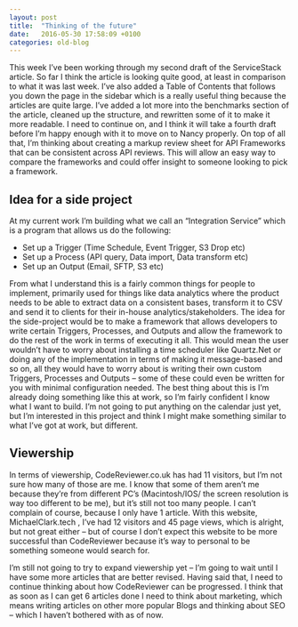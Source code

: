 ```yaml
---
layout: post
title:  "Thinking of the future"
date:   2016-05-30 17:58:09 +0100
categories: old-blog
---
```

This week I’ve been working through my second draft of the ServiceStack article.  So far I think the article is looking quite good, at least in comparison to what it was last week.  I’ve also added a Table of Contents that follows you down the page in the sidebar which is a really useful thing because the articles are quite large.  I’ve added a lot more into the benchmarks section of the article, cleaned up the structure, and rewritten some of it to make it more readable.  I need to continue on, and I think it will take a fourth draft before I’m happy enough with it to move on to Nancy properly.  On top of all that, I’m thinking about creating a markup review sheet for API Frameworks that can be consistent across API reviews.  This will allow an easy way to compare the frameworks and could offer insight to someone looking to pick a framework.

## Idea for a side project
At my current work I’m building what we call an “Integration Service” which is a program that allows us do the following:

- Set up a Trigger (Time Schedule, Event Trigger, S3 Drop etc)
- Set up a Process (API query, Data import, Data transform etc)
- Set up an Output (Email, SFTP, S3 etc)

From what I understand this is a fairly common things for people to implement, primarily used for things like data analytics where the product needs to be able to extract data on a consistent bases, transform it to CSV and send it to clients for their in-house analytics/stakeholders.  The idea for the side-project would be to make a framework that allows developers to write certain Triggers, Processes, and Outputs and allow the framework to do the rest of the work in terms of executing it all.  This would mean the user wouldn’t have to worry about installing a time scheduler like Quartz.Net or doing any of the implementation in terms of making it message-based and so on, all they would have to worry about is writing their own custom Triggers, Processes and Outputs – some of these could even be written for you with minimal configuration needed.  The best thing about this is I’m already doing something like this at work, so I’m fairly confident I know what I want to build.  I’m not going to put anything on the calendar just yet, but I’m interested in this project and think I might make something similar to what I’ve got at work, but different.

## Viewership
In terms of viewership, CodeReviewer.co.uk has had 11 visitors, but I’m not sure how many of those are me.  I know that some of them aren’t me because they’re from different PC’s (Macintosh/IOS/ the screen resolution is way too different to be me), but it’s still not too many people.  I can’t complain of course, because I only have 1 article. With this website, MichaelClark.tech , I’ve had 12 visitors and 45 page views, which is alright, but not great either – but of course I don’t expect this website to be more successful than CodeReviewer because it’s way to personal to be something someone would search for.

I’m still not going to try to expand viewership yet – I’m going to wait until I have some more articles that are better revised.  Having said that, I need to continue thinking about how CodeReviewer can be progressed.  I think that as soon as I can get 6 articles done I need to think about marketing, which means writing articles on other more popular Blogs and thinking about SEO – which I haven’t bothered with as of now.

